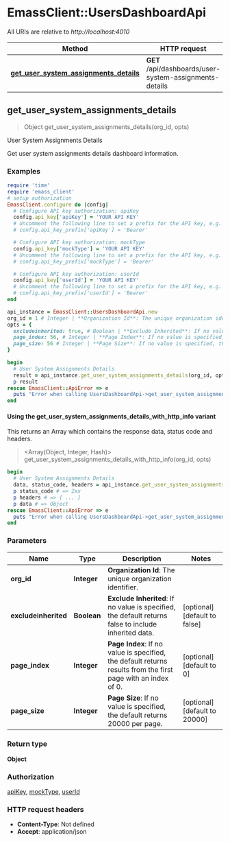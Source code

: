 # EmassClient::UsersDashboardApi

All URIs are relative to *http://localhost:4010*

| Method | HTTP request | Description |
| ------ | ------------ | ----------- |
| [**get_user_system_assignments_details**](UsersDashboardApi.md#get_user_system_assignments_details) | **GET** /api/dashboards/user-system-assignments-details | User System Assignments Details |


## get_user_system_assignments_details

> Object get_user_system_assignments_details(org_id, opts)

User System Assignments Details

Get user system assignments details dashboard information.

### Examples

```ruby
require 'time'
require 'emass_client'
# setup authorization
EmassClient.configure do |config|
  # Configure API key authorization: apiKey
  config.api_key['apiKey'] = 'YOUR API KEY'
  # Uncomment the following line to set a prefix for the API key, e.g. 'Bearer' (defaults to nil)
  # config.api_key_prefix['apiKey'] = 'Bearer'

  # Configure API key authorization: mockType
  config.api_key['mockType'] = 'YOUR API KEY'
  # Uncomment the following line to set a prefix for the API key, e.g. 'Bearer' (defaults to nil)
  # config.api_key_prefix['mockType'] = 'Bearer'

  # Configure API key authorization: userId
  config.api_key['userId'] = 'YOUR API KEY'
  # Uncomment the following line to set a prefix for the API key, e.g. 'Bearer' (defaults to nil)
  # config.api_key_prefix['userId'] = 'Bearer'
end

api_instance = EmassClient::UsersDashboardApi.new
org_id = 1 # Integer | **Organization Id**: The unique organization identifier.
opts = {
  excludeinherited: true, # Boolean | **Exclude Inherited**: If no value is specified, the default returns false to include inherited data. 
  page_index: 56, # Integer | **Page Index**: If no value is specified, the default returns results from the first page with an index of 0. 
  page_size: 56 # Integer | **Page Size**: If no value is specified, the default returns 20000 per page. 
}

begin
  # User System Assignments Details
  result = api_instance.get_user_system_assignments_details(org_id, opts)
  p result
rescue EmassClient::ApiError => e
  puts "Error when calling UsersDashboardApi->get_user_system_assignments_details: #{e}"
end
```

#### Using the get_user_system_assignments_details_with_http_info variant

This returns an Array which contains the response data, status code and headers.

> <Array(Object, Integer, Hash)> get_user_system_assignments_details_with_http_info(org_id, opts)

```ruby
begin
  # User System Assignments Details
  data, status_code, headers = api_instance.get_user_system_assignments_details_with_http_info(org_id, opts)
  p status_code # => 2xx
  p headers # => { ... }
  p data # => Object
rescue EmassClient::ApiError => e
  puts "Error when calling UsersDashboardApi->get_user_system_assignments_details_with_http_info: #{e}"
end
```

### Parameters

| Name | Type | Description | Notes |
| ---- | ---- | ----------- | ----- |
| **org_id** | **Integer** | **Organization Id**: The unique organization identifier. |  |
| **excludeinherited** | **Boolean** | **Exclude Inherited**: If no value is specified, the default returns false to include inherited data.  | [optional][default to false] |
| **page_index** | **Integer** | **Page Index**: If no value is specified, the default returns results from the first page with an index of 0.  | [optional][default to 0] |
| **page_size** | **Integer** | **Page Size**: If no value is specified, the default returns 20000 per page.  | [optional][default to 20000] |

### Return type

**Object**

### Authorization

[apiKey](../README.md#apiKey), [mockType](../README.md#mockType), [userId](../README.md#userId)

### HTTP request headers

- **Content-Type**: Not defined
- **Accept**: application/json


